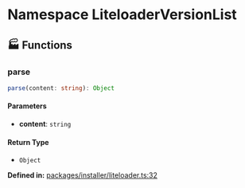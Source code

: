 # Namespace LiteloaderVersionList

## 🏭 Functions

### parse

```ts
parse(content: string): Object
```
#### Parameters

- **content**: `string`
#### Return Type

- `Object`

<p style="font-size: 14px; color: var(--vp-c-text-2)">
<strong>Defined in:</strong> <a href="https://github.com/voxelum/minecraft-launcher-core-node/blob/master/packages/installer/liteloader.ts#L32" target="_blank" rel="noreferrer">packages/installer/liteloader.ts:32</a>
</p>


